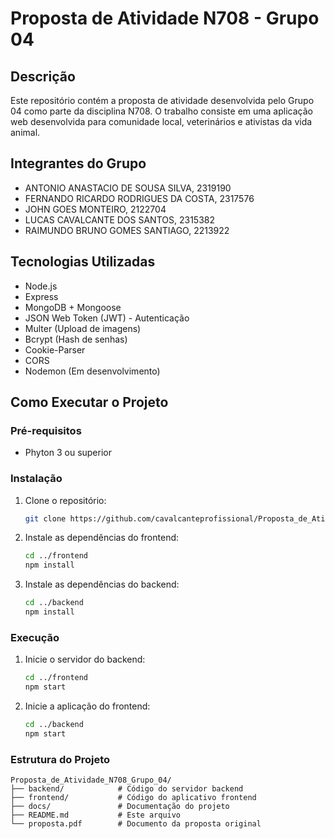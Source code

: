 # Proposta de Atividade N708 - Grupo 04

## Descrição
Este repositório contém a proposta de atividade desenvolvida pelo Grupo 04 como parte da disciplina N708. O trabalho consiste em uma aplicação web desenvolvida para comunidade local, veterinários e ativistas da vida animal.

## Integrantes do Grupo
- ANTONIO ANASTACIO DE SOUSA SILVA, 2319190
- FERNANDO RICARDO RODRIGUES DA COSTA, 2317576
- JOHN GOES MONTEIRO, 2122704
- LUCAS CAVALCANTE DOS SANTOS, 2315382
- RAIMUNDO BRUNO GOMES SANTIAGO, 2213922

## Tecnologias Utilizadas
- Node.js
- Express
- MongoDB + Mongoose
- JSON Web Token (JWT) - Autenticação
- Multer (Upload de imagens)
- Bcrypt (Hash de senhas)
- Cookie-Parser
- CORS
- Nodemon (Em desenvolvimento)

## Como Executar o Projeto

### Pré-requisitos
- Phyton 3 ou superior

### Instalação
1. Clone o repositório:
   ```bash
   git clone https://github.com/cavalcanteprofissional/Proposta_de_Atividade_N708_Grupo_04.git
   ```
2. Instale as dependências do frontend:
   ```bash
   cd ../frontend
   npm install
   ```
3. Instale as dependências do backend:
   ```bash
   cd ../backend
   npm install
   ```
### Execução
1. Inicie o servidor do backend:
   ```bash
   cd ../frontend
   npm start
   ```
2. Inicie a aplicação do frontend:
   ```bash
   cd ../backend
   npm start
   ```
### Estrutura do Projeto
   ```
   Proposta_de_Atividade_N708_Grupo_04/
├── backend/            # Código do servidor backend
├── frontend/           # Código do aplicativo frontend
├── docs/               # Documentação do projeto
├── README.md           # Este arquivo
└── proposta.pdf        # Documento da proposta original
   ```
